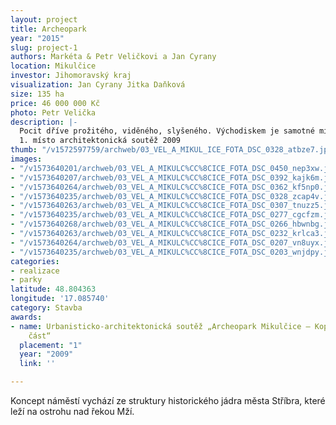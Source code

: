 ```yaml
---
layout: project
title: Archeopark
year: "2015"
slug: project-1
authors: Markéta & Petr Veličkovi a Jan Cyrany
location: Mikulčice
investor: Jihomoravský kraj
visualization: Jan Cyrany Jitka Daňková
size: 135 ha
price: 46 000 000 Kč
photo: Petr Velička
description: |-
  Pocit dříve prožitého, viděného, slyšeného. Východiskem je samotné místo. Koncept podporuje dodnes zachovanou historii. Tam, kde nám viditelné známky vymizely, je připomíná pomocí symbolu řeky, bývalého opevnění, skic zaniklého obrazu místa… Doplňujeme to, co místu vždy chybělo - rozhled z ptačí perspektivy nutný k plnému pochopení významu místa. Účelné řešení provozu je stejně důležité jako řešení detailů. Návrh má ambici vytvořit srozumitelnou sponu mezi minulostí a současností za použití soudobého jazyka.
  1. místo architektonická soutěž 2009
thumb: "/v1572597759/archweb/03_VEL_A_MIKUL_ICE_FOTA_DSC_0328_atbze7.jpg"
images:
- "/v1573640201/archweb/03_VEL_A_MIKULC%CC%8CICE_FOTA_DSC_0450_nep3xw.jpg"
- "/v1573640207/archweb/03_VEL_A_MIKULC%CC%8CICE_FOTA_DSC_0392_kajk6m.jpg"
- "/v1573640264/archweb/03_VEL_A_MIKULC%CC%8CICE_FOTA_DSC_0362_kf5np0.jpg"
- "/v1573640235/archweb/03_VEL_A_MIKULC%CC%8CICE_FOTA_DSC_0328_zcap4v.jpg"
- "/v1573640263/archweb/03_VEL_A_MIKULC%CC%8CICE_FOTA_DSC_0307_tnuzz5.jpg"
- "/v1573640235/archweb/03_VEL_A_MIKULC%CC%8CICE_FOTA_DSC_0277_cgcfzm.jpg"
- "/v1573640268/archweb/03_VEL_A_MIKULC%CC%8CICE_FOTA_DSC_0266_hbwnbg.jpg"
- "/v1573640263/archweb/03_VEL_A_MIKULC%CC%8CICE_FOTA_DSC_0232_krlca3.jpg"
- "/v1573640264/archweb/03_VEL_A_MIKULC%CC%8CICE_FOTA_DSC_0207_vn8uyx.jpg"
- "/v1573640235/archweb/03_VEL_A_MIKULC%CC%8CICE_FOTA_DSC_0203_wnjdpy.jpg"
categories:
- realizace
- parky
latitude: 48.804363
longitude: '17.085740'
category: Stavba
awards:
- name: Urbanisticko-architektonická soutěž „Archeopark Mikulčice – Kopčany – česká
    část“
  placement: "1"
  year: "2009"
  link: ''

---
```

Koncept náměstí vychází ze struktury historického jádra města Stříbra, které leží na ostrohu nad řekou Mží.